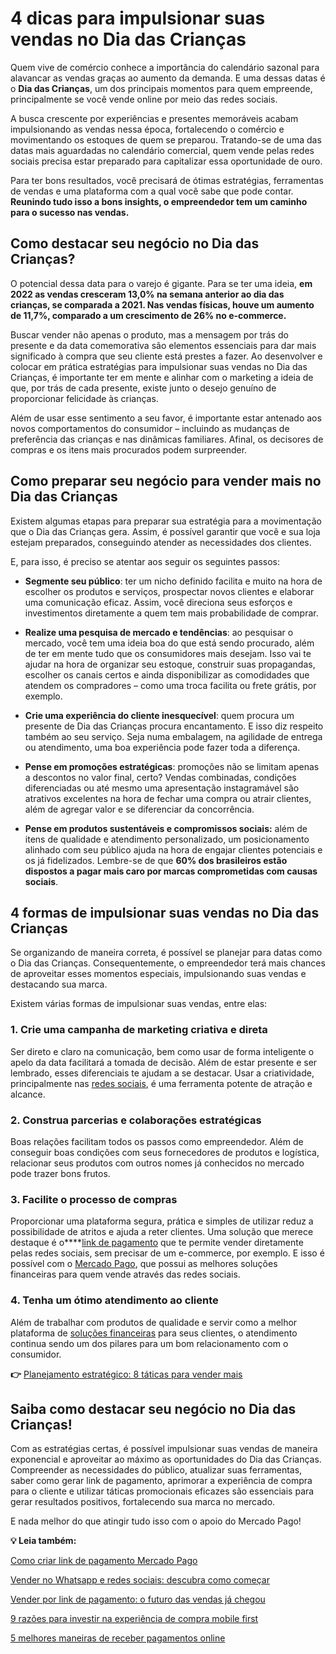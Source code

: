 # 4 dicas para impulsionar suas vendas no Dia das Crianças

Quem vive de comércio conhece a importância do calendário sazonal para alavancar as vendas graças ao aumento da demanda. E uma dessas datas é o **Dia das Crianças**, um dos principais momentos para quem empreende, principalmente se você vende online por meio das redes sociais.

A busca crescente por experiências e presentes memoráveis acabam impulsionando as vendas nessa época, fortalecendo o comércio e movimentando os estoques de quem se preparou. Tratando-se de uma das datas mais aguardadas no calendário comercial, quem vende pelas redes sociais precisa estar preparado para capitalizar essa oportunidade de ouro.

Para ter bons resultados, você precisará de ótimas estratégias, ferramentas de vendas e uma plataforma com a qual você sabe que pode contar. **Reunindo tudo isso a bons insights, o empreendedor tem um caminho para o sucesso nas vendas.**

## **Como destacar seu negócio no Dia das Crianças?**

O potencial dessa data para o varejo é gigante. Para se ter uma ideia, **em 2022 as vendas cresceram 13,0% na semana anterior ao dia das crianças, se comparada a 2021. Nas vendas físicas, houve um aumento de 11,7%, comparado a um crescimento de 26% no e-commerce.**

Buscar vender não apenas o produto, mas a mensagem por trás do presente e da data comemorativa são elementos essenciais para dar mais significado à compra que seu cliente está prestes a fazer. Ao desenvolver e colocar em prática estratégias para impulsionar suas vendas no Dia das Crianças, é importante ter em mente e alinhar com o marketing a ideia de que, por trás de cada presente, existe junto o desejo genuíno de proporcionar felicidade às crianças.

Além de usar esse sentimento a seu favor, é importante estar antenado aos novos comportamentos do consumidor – incluindo as mudanças de preferência das crianças e nas dinâmicas familiares. Afinal, os decisores de compras e os itens mais procurados podem surpreender.

## **Como preparar seu negócio para vender mais no Dia das Crianças**

Existem algumas etapas para preparar sua estratégia para a movimentação que o Dia das Crianças gera. Assim, é possível garantir que você e sua loja estejam preparados, conseguindo atender as necessidades dos clientes.

E, para isso, é preciso se atentar aos seguir os seguintes passos:

- **Segmente seu público**: ter um nicho definido facilita e muito na hora de escolher os produtos e serviços, prospectar novos clientes e elaborar uma comunicação eficaz. Assim, você direciona seus esforços e investimentos diretamente a quem tem mais probabilidade de comprar.

- **Realize uma pesquisa de mercado e tendências**: ao pesquisar o mercado, você tem uma ideia boa do que está sendo procurado, além de ter em mente tudo que os consumidores mais desejam. Isso vai te ajudar na hora de organizar seu estoque, construir suas propagandas, escolher os canais certos e ainda disponibilizar as comodidades que atendem os compradores – como uma troca facilita ou frete grátis, por exemplo.

- **Crie uma experiência do cliente inesquecível**: quem procura um presente de Dia das Crianças procura encantamento. E isso diz respeito também ao seu serviço. Seja numa embalagem, na agilidade de entrega ou atendimento, uma boa experiência pode fazer toda a diferença.

- **Pense em promoções estratégicas**: promoções não se limitam apenas a descontos no valor final, certo? Vendas combinadas, condições diferenciadas ou até mesmo uma apresentação instagramável são atrativos excelentes na hora de fechar uma compra ou atrair clientes, além de agregar valor e se diferenciar da concorrência.

- **Pense em produtos sustentáveis e compromissos sociais:** além de itens de qualidade e atendimento personalizado, um posicionamento alinhado com seu público ajuda na hora de engajar clientes potenciais e os já fidelizados. Lembre-se de que **60% dos brasileiros estão dispostos a pagar mais caro por marcas comprometidas com causas sociais**. 

## 

## **4 formas de impulsionar suas vendas no Dia das Crianças**

Se organizando de maneira correta, é possível se planejar para datas como o Dia das Crianças. Consequentemente, o empreendedor terá mais chances de aproveitar esses momentos especiais, impulsionando suas vendas e destacando sua marca.

Existem várias formas de impulsionar suas vendas, entre elas:

### **1. Crie uma campanha de marketing criativa e direta**

Ser direto e claro na comunicação, bem como usar de forma inteligente o apelo da data facilitará a tomada de decisão. Além de estar presente e ser lembrado, esses diferenciais te ajudam a se destacar. Usar a criatividade, principalmente nas [redes sociais](https://meubolso.mercadopago.com.br/tendencias-para-vender-nas-redes-sociais), é uma ferramenta potente de atração e alcance.

### **2. Construa parcerias e colaborações estratégicas**

Boas relações facilitam todos os passos como empreendedor. Além de conseguir boas condições com seus fornecedores de produtos e logística, relacionar seus produtos com outros nomes já conhecidos no mercado pode trazer bons frutos.

### **3. Facilite o processo de compras**

Proporcionar uma plataforma segura, prática e simples de utilizar reduz a possibilidade de atritos e ajuda a reter clientes. Uma solução que merece destaque é o****[link de pagamento](https://meubolso.mercadopago.com.br/venda-e-receba-online-com-o-link-de-pagamento) que te permite vender diretamente pelas redes sociais, sem precisar de um e-commerce, por exemplo. E isso é possível com o [Mercado Pago](https://meubolso.mercadopago.com.br/8-razoes-para-vender-com-o-link-de-pagamento-do-mercado-pago), que possui as melhores soluções financeiras para quem vende através das redes sociais.

### **4. Tenha um ótimo atendimento ao cliente**

Além de trabalhar com produtos de qualidade e servir como a melhor plataforma de [soluções financeiras](https://meubolso.mercadopago.com.br/solucoes-financeiras-para-abrir-um-negocio) para seus clientes, o atendimento continua sendo um dos pilares para um bom relacionamento com o consumidor.

**👉** [Planejamento estratégico: 8 táticas para vender mais](https://meubolso.mercadopago.com.br/guia-estrategico-para-vender-mais)

## **Saiba como destacar seu negócio no Dia das Crianças!**

Com as estratégias certas, é possível impulsionar suas vendas de maneira exponencial e aproveitar ao máximo as oportunidades do Dia das Crianças. Compreender as necessidades do público, atualizar suas ferramentas, saber como gerar link de pagamento, aprimorar a experiência de compra para o cliente e utilizar táticas promocionais eficazes são essenciais para gerar resultados positivos, fortalecendo sua marca no mercado.

E nada melhor do que atingir tudo isso com o apoio do Mercado Pago!

**💡 Leia também:**

[Como criar link de pagamento Mercado Pago](https://conteudo.mercadopago.com.br/como-gerar-um-link-de-pagamento-no-mercado-pago)

[Vender no Whatsapp e redes sociais: descubra como começar](https://meubolso.mercadopago.com.br/venda-em-redes-sociais-como-transforma-las-em-pontos-de-venda)

[Vender por link de pagamento: o futuro das vendas já chegou](https://meubolso.mercadopago.com.br/vender-com-link-de-pagamento-o-futuro-ja-chegou)

[9 razões para investir na experiência de compra mobile first](https://meubolso.mercadopago.com.br/9-razoes-para-investir-na-experiencia-de-compra-mobile-first)

[5 melhores maneiras de receber pagamentos online](https://meubolso.mercadopago.com.br/5-melhores-maneiras-de-receber-pagamentos-on-line)